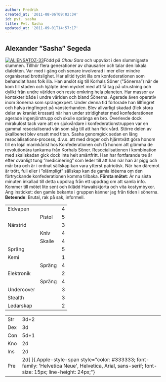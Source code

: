 ```yaml
---
author: Fredrik
created_at: '2011-08-06T09:02:34'
id: pvt. sasha
title: Pvt. Sasha
updated_at: '2011-09-01T14:57:17'
---
```

## Alexander ”Sasha” Segeda

[<img src="http://kampanj.ripperdoc.net/wp-content/uploads/ALIENSATOZ-33.jpg" title="ALIENSATOZ-33" class="alignright size-full wp-image-758" />]Född på *Chau Sara* och uppväxt i den slummigaste slummen. Tillhör flera generationer av chausarier och talar den lokala dialekten. Var med i gäng och senare involverad i mer eller mindre organiserad brottslighet. Har alltid tyckt illa om konfederationen som behandlat hans folk illa. Han anslöt sig till Korhals Söner (”Sönerna”) när de kom till staden och hjälpte dem mycket med att få tag på utrustning och dylikt från undre världen och reste omkring hela planeten. Har massor av kontakter både i undre världen och bland Sönerna. Agerade även operativ inom Sönerna som sprängexpert. Under denna tid förlorade han lillfingret och halva ringfingret på vänsterhanden. Blev allvarligt skadad (fick stora delar av kraniet krossat) när han under stridigheter med konfederationen agerade ingenjörstrupp och skulle spränga en bro. Överlevde dock mirakulöst tack vare att en sjukvårdare i konfederationstruppen var en gammal resocialiserad vän som såg till att han fick vård. Större delen av skallbenet blev ersatt med titan. Sasha genomgick sedan en lång resocialisations-process, d.v.s. att med droger och hjärntvätt göra honom till en lojal marinkårist hos Konfederationen och få honom att glömma de revolutionära tankarna från Korhals Söner. Resocialisationen i kombination med skallskadan gick dock inte helt smärtfritt. Han har fortfarande tre år efter ovanligt tung ”medicinering” som leder till att han när han är pigg och mår bra och är i ordnat sällskap kan vara ytterst patriotisk. När han däremot är trött, full eller i ”olämpligt” sällskap kan de gamla idéerna om den förtryckande konfederationen komma tillbaka. **Första mötet**: Är nu sista minuten inkallad till detta uppdrag från ett uppdrag om att samla info. Kommer till mötet lite sent och iklädd Hawaiiskjorta och vita kostymbyxor.   Ang insticket: den gamle bekante i gruppen känner jag från tiden i sönerna. **Beteende**: Brutal, rak på sak, informell.

|            |        |     |
|------------|--------|-----|
| Eldvapen   |        | 4   |
|            | Pistol | 5   |
| Närstrid   |        | 3   |
|            | Kniv   | 4   |
|            | Skalle | 4   |
| Spräng     |        | 5   |
| Kemi       |        | 1   |
|            | Spräng | 4   |
| Elektronik |        | 2   |
|            | Spräng | 4   |
| Undercover |        | 3   |
| Stealth    |        | 3   |
| Ledarskap  |        | 2   |

|     |                                                                                                                                                   |
|-----|---------------------------------------------------------------------------------------------------------------------------------------------------|
| Str | 3d+2                                                                                                                                              |
| Dex | 3d                                                                                                                                                |
| Con | 5d+1                                                                                                                                              |
| Kno | 2d                                                                                                                                                |
| Ins | 2d                                                                                                                                                |
| Pre | 2d[ ]{.Apple-style-span style="color: #333333; font-family: 'Helvetica Neue', Helvetica, Arial, sans-serif; font-size: 15px; line-height: 24px;"} |

  [<img src="http://kampanj.ripperdoc.net/wp-content/uploads/ALIENSATOZ-33.jpg" title="ALIENSATOZ-33" class="alignright size-full wp-image-758" />]: http://kampanj.ripperdoc.net/wp-content/uploads/ALIENSATOZ-33.jpg